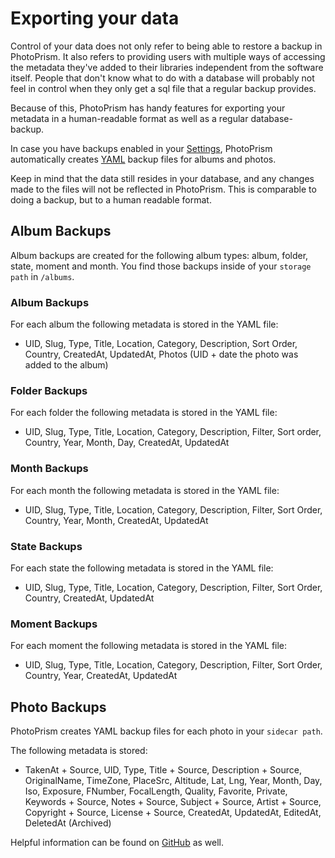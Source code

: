 # Exporting your data

Control of your data does not only refer to being able to restore a backup in PhotoPrism.
It also refers to providing users with multiple ways of accessing the metadata they've added to their libraries independent from the software itself.
People that don't know what to do with a database will probably not feel in control when they only get a sql file that a regular backup provides.

Because of this, PhotoPrism has handy features for exporting your metadata in a human-readable format as well as a regular database-backup.

In case you have backups enabled in your [Settings](../settings/advanced.md), PhotoPrism automatically creates [YAML](../../developer-guide/technologies/yaml.md) backup files for albums and photos.

Keep in mind that the data still resides in your database, and any changes made to the files will not be reflected in PhotoPrism.
This is comparable to doing a backup, but to a human readable format.

## Album Backups
Album backups are created for the following album types: album, folder, state, moment and month.
You find those backups inside of your `storage path` in `/albums`.

### Album Backups
For each album the following metadata is stored in the YAML file:

* UID, Slug, Type, Title, Location, Category, Description, Sort Order, Country, CreatedAt, UpdatedAt, Photos (UID + date the photo was added to the album)

### Folder Backups
For each folder the following metadata is stored in the YAML file:

* UID, Slug, Type, Title, Location, Category, Description, Filter, Sort order, Country, Year, Month, Day, CreatedAt, UpdatedAt

### Month Backups
For each month the following metadata is stored in the YAML file:

* UID, Slug, Type, Title, Location, Category, Description, Filter, Sort Order, Country, Year, Month, CreatedAt, UpdatedAt

### State Backups
For each state the following metadata is stored in the YAML file:

* UID, Slug, Type, Title, Location, Category, Description, Filter, Sort Order, Country, CreatedAt, UpdatedAt

### Moment Backups
For each moment the following metadata is stored in the YAML file:

* UID, Slug, Type, Title, Location, Category, Description, Filter, Sort Order, Country, Year, CreatedAt, UpdatedAt

## Photo Backups
PhotoPrism creates YAML backup files for each photo in your `sidecar path`.

The following metadata is stored:

* TakenAt + Source, UID, Type, Title + Source, Description + Source, OriginalName, TimeZone, PlaceSrc, Altitude, 
  Lat, Lng, Year, Month, Day, Iso, Exposure, FNumber, FocalLength, Quality, Favorite, Private, Keywords + Source, 
  Notes + Source, Subject + Source, Artist + Source, Copyright + Source, License + Source, CreatedAt, UpdatedAt, EditedAt, DeletedAt (Archived)


Helpful information can be found on [GitHub](https://github.com/photoprism/photoprism/discussions/772) as well.